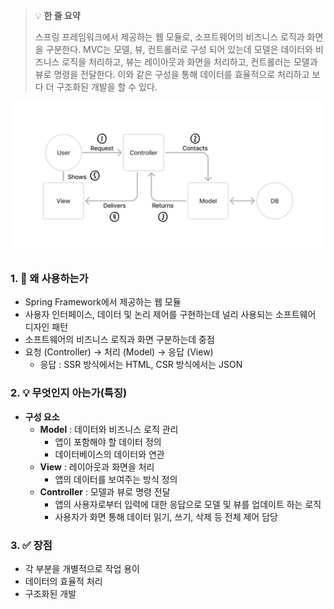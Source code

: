 > 💡 **한 줄 요약**
>
> 스프링 프레임워크에서 제공하는 웹 모듈로, 소프트웨어의 비즈니스 로직과 화면을 구분한다. MVC는 모델, 뷰, 컨트롤러로 구성 되어 있는데 모델은 데이터와 비즈니스 로직을 처리하고, 뷰는 레이아웃과 화면을 처리하고, 컨트롤러는 모델과 뷰로 명령을 전달한다. 이와 같은 구성을 통해 데이터를 효율적으로 처리하고 보다 더 구조화된 개발을 할 수 있다.

![mvc.png](/ComputerScience/assets/mvc.png)

### 1. 🤔 왜 사용하는가

- Spring Framework에서 제공하는 웹 모듈
- 사용자 인터페이스, 데이터 및 논리 제어를 구현하는데 널리 사용되는 소프트웨어 디자인 패턴
- 소프트웨어의 비즈니스 로직과 화면 구분하는데 중점
- 요청 (Controller) → 처리 (Model) → 응답 (View)
  - 응답 : SSR 방식에서는 HTML, CSR 방식에서는 JSON

### 2. 💡 무엇인지 아는가(특징)

- **구성 요소**
  - **Model** : 데이터와 비즈니스 로직 관리
    - 앱이 포함해야 할 데이터 정의
    - 데이터베이스의 데이터와 연관
  - **View** : 레이아웃과 화면을 처리
    - 앱의 데이터를 보여주는 방식 정의
  - **Controller** : 모델과 뷰로 명령 전달
    - 앱의 사용자로부터 입력에 대한 응답으로 모델 및 뷰를 업데이트 하는 로직
    - 사용자가 화면 통해 데이터 읽기, 쓰기, 삭제 등 전체 제어 담당

### 3. ✅ 장점

- 각 부분을 개별적으로 작업 용이
- 데이터의 효율적 처리
- 구조화된 개발
